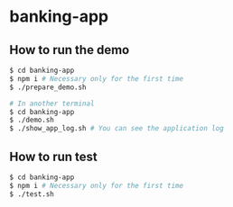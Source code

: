 # banking-app

## How to run the demo

```bash
$ cd banking-app
$ npm i # Necessary only for the first time
$ ./prepare_demo.sh

# In another terminal
$ cd banking-app
$ ./demo.sh
$ ./show_app_log.sh # You can see the application log
```

## How to run test
```bash
$ cd banking-app
$ npm i # Necessary only for the first time
$ ./test.sh
```
